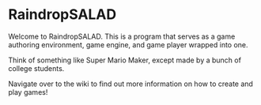 # RaindropSALAD
Welcome to RaindropSALAD.
This is a program that serves as a game authoring environment, game engine, and game player wrapped into one.

Think of something like Super Mario Maker, except made by a bunch of college students.

Navigate over to the wiki to find out more information on how to create and play games!
